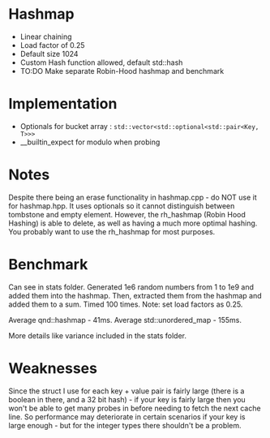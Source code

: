 # Hashmap

- Linear chaining
- Load factor of 0.25
- Default size 1024
- Custom Hash function allowed, default std::hash
- TO:DO Make separate Robin-Hood hashmap and benchmark

# Implementation
- Optionals for bucket array : `std::vector<std::optional<std::pair<Key, T>>>`
- __builtin_expect for modulo when probing

# Notes

Despite there being an erase functionality in hashmap.cpp - do NOT use it for
hashmap.hpp. It uses optionals so it cannot distinguish between tombstone and
empty element. However, the rh_hashmap (Robin Hood Hashing) is able to delete,
as well as having a much more optimal hashing. You probably want to use the
rh_hashmap for most purposes.

# Benchmark

Can see in stats folder.
Generated 1e6 random numbers from 1 to 1e9 and added them into the hashmap.
Then, extracted them from the hashmap and added them to a sum.
Timed 100 times. 
Note: set load factors as 0.25.

Average qnd::hashmap - 41ms.
Average std::unordered_map - 155ms.

More details like variance included in the stats folder.

# Weaknesses

Since the struct I use for each key + value pair is fairly large (there is a boolean in there, and a 32 bit hash) - if your key is fairly large then you
won't be able to get many probes in before needing to fetch the next cache 
line. So performance may deteriorate in certain scenarios if your key is large enough - but for the integer types there shouldn't be a problem.